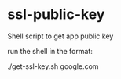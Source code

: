 # ssl-public-key
Shell script to get app public key

run the shell in the format:

./get-ssl-key.sh google.com
